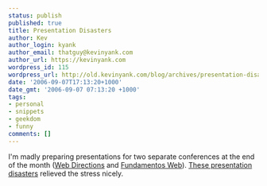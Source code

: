 ```yaml
---
status: publish
published: true
title: Presentation Disasters
author: Kev
author_login: kyank
author_email: thatguy@kevinyank.com
author_url: https://kevinyank.com
wordpress_id: 115
wordpress_url: http://old.kevinyank.com/blog/archives/presentation-disasters/
date: '2006-09-07T17:13:20+1000'
date_gmt: '2006-09-07 07:13:20 +1000'
tags:
- personal
- snippets
- geekdom
- funny
comments: []
---
```

<p>I'm madly preparing presentations for two separate conferences at the end of the month (<a href="http://webdirections.org/">Web Directions</a> and <a href="http://www.fundamentosweb.org/">Fundamentos Web</a>). <a href="http://www.microsoft.com/uk/atwork/work/presentationdisasters.mspx">These presentation disasters</a> relieved the stress nicely.</p>
